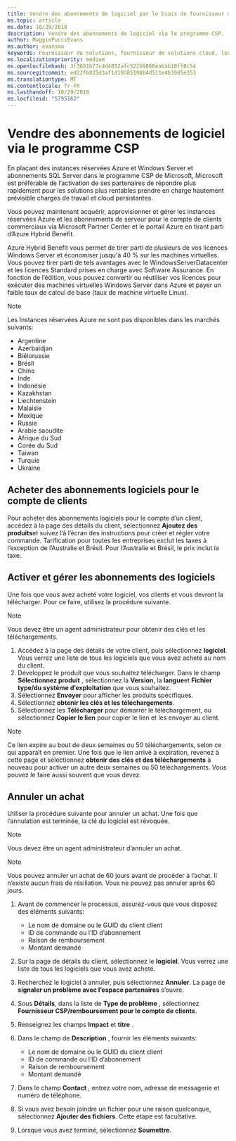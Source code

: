 ```yaml
---
title: Vendre des abonnements de logiciel par le biais de fournisseur de solutions cloud | L’espace partenaires
ms.topic: article
ms.date: 10/29/2018
description: Vendre des abonnements de logiciel via le programme CSP.
author: MaggiePucciEvans
ms.author: evansma
keywords: Fournisseur de solutions, fournisseur de solutions cloud, les services basés sur le Cloud, Azure, Azure RI, Windows Server, SQL Server, abonnements logiciels le cloud
ms.localizationpriority: medium
ms.openlocfilehash: 3f3881b77c4d4852afc522b9866eabab18ff0c54
ms.sourcegitcommit: ed22f6825d3af1d19385198b4d511e4b39d5e353
ms.translationtype: MT
ms.contentlocale: fr-FR
ms.lasthandoff: 10/29/2018
ms.locfileid: "5795162"
---
```

# <a name="sell-software-subscriptions-through-csp"></a>Vendre des abonnements de logiciel via le programme CSP

En plaçant des instances réservées Azure et Windows Server et abonnements SQL Server dans le programme CSP de Microsoft, Microsoft est préférable de l’activation de ses partenaires de répondre plus rapidement pour les solutions plus rentables prendre en charge hautement prévisible charges de travail et cloud persistantes. 

Vous pouvez maintenant acquérir, approvisionner et gérer les instances réservées Azure et les abonnements de serveur pour le compte de clients commerciaux via Microsoft Partner Center et le portail Azure en tirant parti d’Azure Hybrid Benefit. 

Azure Hybrid Benefit vous permet de tirer parti de plusieurs de vos licences Windows Server et économiser jusqu'à 40 % sur les machines virtuelles. Vous pouvez tirer parti de tels avantages avec le WindowsServerDatacenter et les licences Standard prises en charge avec Software Assurance. En fonction de l’édition, vous pouvez convertir ou réutiliser vos licences pour exécuter des machines virtuelles Windows Server dans Azure et payer un faible taux de calcul de base (taux de machine virtuelle Linux).

> [!NOTE]  
> Les Instances réservées Azure ne sont pas disponibles dans les marchés suivants:  
> * Argentine
> * Azerbaïdjan
> * Biélorussie
> * Brésil
> * Chine
> * Inde
> * Indonésie
> * Kazakhstan
> * Liechtenstein
> * Malaisie
> * Mexique
> * Russie
> * Arabie saoudite
> * Afrique du Sud
> * Corée du Sud
> * Taiwan
> * Turquie
> * Ukraine

## <a name="buy-software-subscriptions-on-behalf-of-customers"></a>Acheter des abonnements logiciels pour le compte de clients

Pour acheter des abonnements logiciels pour le compte d’un client, accédez à la page des détails du client, sélectionnez **Ajoutez des produits**et suivez l’à l’écran des instructions pour créer et régler votre commande. Tarification pour toutes les entreprises exclut les taxes à l’exception de l’Australie et Brésil. Pour l’Australie et Brésil, le prix inclut la taxe.


## <a name="activate-and-manage-software-subscriptions"></a>Activer et gérer les abonnements des logiciels

Une fois que vous avez acheté votre logiciel, vos clients et vous devront la télécharger. Pour ce faire, utilisez la procédure suivante. 

>[!NOTE]
>Vous devez être un agent administrateur pour obtenir des clés et les téléchargements. 

1. Accédez à la page des détails de votre client, puis sélectionnez **logiciel**. Vous verrez une liste de tous les logiciels que vous avez acheté au nom du client. 
2.  Développez le produit que vous souhaitez télécharger. Dans le champ **Sélectionnez produit** , sélectionnez la **Version**, la **langue**et **Fichier type/du système d’exploitation** que vous souhaitez. 
3.  Sélectionnez **Envoyer** pour afficher les produits spécifiques. 
4.  Sélectionnez **obtenir les clés et les téléchargements**. 
5.  Sélectionnez les **Télécharger** pour démarrer le téléchargement, ou sélectionnez **Copier le lien** pour copier le lien et les envoyer au client. 

>[!NOTE]
>Ce lien expire au bout de deux semaines ou 50 téléchargements, selon ce qui apparaît en premier. Une fois que le lien arrivé à expiration, revenez à cette page et sélectionnez **obtenir des clés et des téléchargements** à nouveau pour activer un autre deux semaines ou 50 téléchargements. Vous pouvez le faire aussi souvent que vous devez. 


## <a name="cancel-a-purchase"></a>Annuler un achat
Utiliser la procédure suivante pour annuler un achat. Une fois que l’annulation est terminée, la clé du logiciel est révoquée. 

>[!NOTE]
>Vous devez être un agent administrateur d’annuler un achat. 

>[!NOTE]
>Vous pouvez annuler un achat de 60 jours avant de procéder à l’achat. Il n’existe aucun frais de résiliation. Vous ne pouvez pas annuler après 60 jours. 

1.  Avant de commencer le processus, assurez-vous que vous disposez des éléments suivants: 
    -   Le nom de domaine ou le GUID du client client
    -   ID de commande ou l’ID d’abonnement
    -   Raison de remboursement
    -   Montant demandé

2.  Sur la page de détails du client, sélectionnez le **logiciel**. Vous verrez une liste de tous les logiciels que vous avez acheté. 

3.  Recherchez le logiciel à annuler, puis sélectionnez **Annuler**. La page de **signaler un problème avec l’espace partenaires** s’ouvre. 

4.  Sous **Détails**, dans la liste de **Type de problème** , sélectionnez **Fournisseur CSP/remboursement pour le compte de clients**.

5.  Renseignez les champs **Impact** et **titre** . 

6.  Dans le champ de **Description** , fournir les éléments suivants: 
    -   Le nom de domaine ou le GUID du client client
    -   ID de commande ou l’ID d’abonnement
    -   Raison de remboursement
    -   Montant demandé

7.  Dans le champ **Contact** , entrez votre nom, adresse de messagerie et numéro de téléphone. 

8.  Si vous avez besoin joindre un fichier pour une raison quelconque, sélectionnez **Ajouter des fichiers**. Cette étape est facultative. 

9.  Lorsque vous avez terminé, sélectionnez **Soumettre**.
